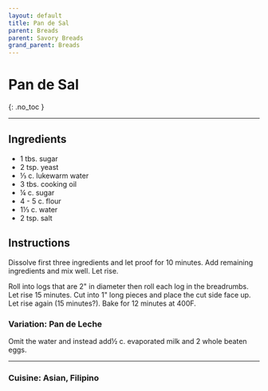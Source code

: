 ```yaml
---
layout: default
title: Pan de Sal
parent: Breads
parent: Savory Breads
grand_parent: Breads
---
```


# Pan de Sal
{: .no_toc }

---

## Ingredients
<ul>
	<li>1 tbs. sugar</li>
	<li>2 tsp. yeast</li>
	<li>⅓ c. lukewarm water</li>
	<li>3 tbs. cooking oil</li>
	<li>¼ c. sugar</li>
	<li>4 - 5 c. flour</li>
	<li>1⅓ c. water</li>
	<li>2 tsp. salt</li>
</ul>

## Instructions

Dissolve first three ingredients and let proof for 10 minutes. Add remaining ingredients and mix well. Let rise.

Roll into logs that are 2" in diameter then roll each log in the breadrumbs. Let rise 15 minutes. Cut into 1" long pieces and place the cut side face up. Let rise again (15 minutes?). Bake for 12 minutes at 400F.

### Variation: Pan de Leche
Omit the water and instead add½ c. evaporated milk and 2 whole beaten eggs.

--- 

### Cuisine: Asian, Filipino